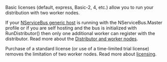 <!--
title: "Licensing And Distributor"
tags: ""
summary: "<p>Basic licenses (default, express, Basic-2, 4, etc.) allow you to run your distribution with two worker nodes.</p>
<p><span style="font-size: 14.399999618530273px;">If your
</span><a href="the-nservicebus-host.md">NServiceBus generic host</a><span style="font-size: 14.399999618530273px;"> is running with the NServiceBus.Master profile or if you are self hosting and the bus is initialized with RunDistributor() then only one additional worker can register with the distributor. </span>Read more about the <a href="particular.net/articles/load-balancing-with-the-distributor">Distributor and worker nodes</a>.</p>
"
-->

Basic licenses (default, express, Basic-2, 4, etc.) allow you to run your distribution with two worker nodes.

<span style="font-size: 14.399999618530273px;">If your
</span>[NServiceBus generic host](the-nservicebus-host.md)<span style="font-size: 14.399999618530273px;"> is running with the NServiceBus.Master profile or if you are self hosting and the bus is initialized with RunDistributor() then only one additional worker can register with the distributor. </span>Read more about the [Distributor and worker nodes](particular.net/articles/load-balancing-with-the-distributor).

Purchase of a standard license (or use of a time-limited trial license) removes the limitation of two worker nodes. Read more about
[licensing](particular.net/licensing).

